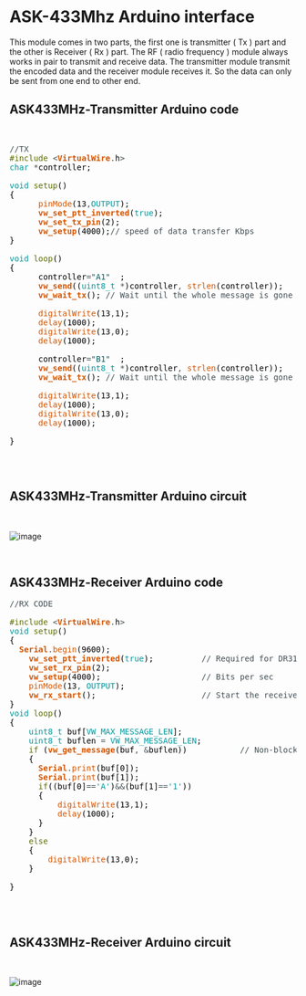  #     ASK-433Mhz Arduino interface

This module comes in two parts, the first one is transmitter ( Tx ) part and the other is Receiver ( Rx ) part. 
The RF ( radio frequency ) module always works in pair to transmit and receive data. The transmitter module 
transmit the encoded data and the receiver module receives it. So the data can only be sent from one end to other end. 


## ASK433MHz-Transmitter Arduino code

<br>

<pre>
<font color="#434f54">&#47;&#47;TX </font>
<font color="#5e6d03">#include</font> <font color="#434f54">&lt;</font><b><font color="#d35400">VirtualWire</font></b><font color="#434f54">.</font><font color="#000000">h</font><font color="#434f54">&gt;</font>
<font color="#00979c">char</font> <font color="#434f54">*</font><font color="#000000">controller</font><font color="#000000">;</font>

<font color="#00979c">void</font> <font color="#5e6d03">setup</font><font color="#000000">(</font><font color="#000000">)</font> 
<font color="#000000">{</font>
 &nbsp;&nbsp;&nbsp;&nbsp;&nbsp;<font color="#d35400">pinMode</font><font color="#000000">(</font><font color="#000000">13</font><font color="#434f54">,</font><font color="#00979c">OUTPUT</font><font color="#000000">)</font><font color="#000000">;</font>
 &nbsp;&nbsp;&nbsp;&nbsp;&nbsp;<b><font color="#d35400">vw_set_ptt_inverted</font></b><font color="#000000">(</font><font color="#00979c">true</font><font color="#000000">)</font><font color="#000000">;</font> 
 &nbsp;&nbsp;&nbsp;&nbsp;&nbsp;<b><font color="#d35400">vw_set_tx_pin</font></b><font color="#000000">(</font><font color="#000000">2</font><font color="#000000">)</font><font color="#000000">;</font>
 &nbsp;&nbsp;&nbsp;&nbsp;&nbsp;<b><font color="#d35400">vw_setup</font></b><font color="#000000">(</font><font color="#000000">4000</font><font color="#000000">)</font><font color="#000000">;</font><font color="#434f54">&#47;&#47; speed of data transfer Kbps</font>
<font color="#000000">}</font>

<font color="#00979c">void</font> <font color="#5e6d03">loop</font><font color="#000000">(</font><font color="#000000">)</font>
<font color="#000000">{</font>
 &nbsp;&nbsp;&nbsp;&nbsp;&nbsp;<font color="#000000">controller</font><font color="#434f54">=</font><font color="#005c5f">&#34;A1&#34;</font> &nbsp;<font color="#000000">;</font>
 &nbsp;&nbsp;&nbsp;&nbsp;&nbsp;<b><font color="#d35400">vw_send</font></b><font color="#000000">(</font><font color="#000000">(</font><font color="#00979c">uint8_t</font> <font color="#434f54">*</font><font color="#000000">)</font><font color="#000000">controller</font><font color="#434f54">,</font> <font color="#d35400">strlen</font><font color="#000000">(</font><font color="#000000">controller</font><font color="#000000">)</font><font color="#000000">)</font><font color="#000000">;</font>
 &nbsp;&nbsp;&nbsp;&nbsp;&nbsp;<b><font color="#d35400">vw_wait_tx</font></b><font color="#000000">(</font><font color="#000000">)</font><font color="#000000">;</font> <font color="#434f54">&#47;&#47; Wait until the whole message is gone</font>
 &nbsp;&nbsp;&nbsp;&nbsp;&nbsp;
 &nbsp;&nbsp;&nbsp;&nbsp;&nbsp;<font color="#d35400">digitalWrite</font><font color="#000000">(</font><font color="#000000">13</font><font color="#434f54">,</font><font color="#000000">1</font><font color="#000000">)</font><font color="#000000">;</font>
 &nbsp;&nbsp;&nbsp;&nbsp;&nbsp;<font color="#d35400">delay</font><font color="#000000">(</font><font color="#000000">1000</font><font color="#000000">)</font><font color="#000000">;</font>
 &nbsp;&nbsp;&nbsp;&nbsp;&nbsp;<font color="#d35400">digitalWrite</font><font color="#000000">(</font><font color="#000000">13</font><font color="#434f54">,</font><font color="#000000">0</font><font color="#000000">)</font><font color="#000000">;</font>
 &nbsp;&nbsp;&nbsp;&nbsp;&nbsp;<font color="#d35400">delay</font><font color="#000000">(</font><font color="#000000">1000</font><font color="#000000">)</font><font color="#000000">;</font>
 &nbsp;&nbsp;&nbsp;&nbsp;&nbsp;
 &nbsp;&nbsp;&nbsp;&nbsp;&nbsp;<font color="#000000">controller</font><font color="#434f54">=</font><font color="#005c5f">&#34;B1&#34;</font> &nbsp;<font color="#000000">;</font>
 &nbsp;&nbsp;&nbsp;&nbsp;&nbsp;<b><font color="#d35400">vw_send</font></b><font color="#000000">(</font><font color="#000000">(</font><font color="#00979c">uint8_t</font> <font color="#434f54">*</font><font color="#000000">)</font><font color="#000000">controller</font><font color="#434f54">,</font> <font color="#d35400">strlen</font><font color="#000000">(</font><font color="#000000">controller</font><font color="#000000">)</font><font color="#000000">)</font><font color="#000000">;</font>
 &nbsp;&nbsp;&nbsp;&nbsp;&nbsp;<b><font color="#d35400">vw_wait_tx</font></b><font color="#000000">(</font><font color="#000000">)</font><font color="#000000">;</font> <font color="#434f54">&#47;&#47; Wait until the whole message is gone</font>
 &nbsp;&nbsp;&nbsp;&nbsp;&nbsp;
 &nbsp;&nbsp;&nbsp;&nbsp;&nbsp;<font color="#d35400">digitalWrite</font><font color="#000000">(</font><font color="#000000">13</font><font color="#434f54">,</font><font color="#000000">1</font><font color="#000000">)</font><font color="#000000">;</font>
 &nbsp;&nbsp;&nbsp;&nbsp;&nbsp;<font color="#d35400">delay</font><font color="#000000">(</font><font color="#000000">1000</font><font color="#000000">)</font><font color="#000000">;</font>
 &nbsp;&nbsp;&nbsp;&nbsp;&nbsp;<font color="#d35400">digitalWrite</font><font color="#000000">(</font><font color="#000000">13</font><font color="#434f54">,</font><font color="#000000">0</font><font color="#000000">)</font><font color="#000000">;</font>
 &nbsp;&nbsp;&nbsp;&nbsp;&nbsp;<font color="#d35400">delay</font><font color="#000000">(</font><font color="#000000">1000</font><font color="#000000">)</font><font color="#000000">;</font>

<font color="#000000">}</font>

</pre>

<br>

## ASK433MHz-Transmitter Arduino circuit

<br>

![image](https://user-images.githubusercontent.com/109785046/187129928-f933d826-b92a-4640-9d9c-839748766261.png)

<br>

## ASK433MHz-Receiver Arduino code

<pre>
<font color="#434f54">&#47;&#47;RX CODE</font>

<font color="#5e6d03">#include</font> <font color="#434f54">&lt;</font><b><font color="#d35400">VirtualWire</font></b><font color="#434f54">.</font><font color="#000000">h</font><font color="#434f54">&gt;</font>
<font color="#00979c">void</font> <font color="#5e6d03">setup</font><font color="#000000">(</font><font color="#000000">)</font>
<font color="#000000">{</font>
 &nbsp;<b><font color="#d35400">Serial</font></b><font color="#434f54">.</font><font color="#d35400">begin</font><font color="#000000">(</font><font color="#000000">9600</font><font color="#000000">)</font><font color="#000000">;</font>
 &nbsp;&nbsp;&nbsp;<b><font color="#d35400">vw_set_ptt_inverted</font></b><font color="#000000">(</font><font color="#00979c">true</font><font color="#000000">)</font><font color="#000000">;</font> &nbsp;&nbsp;&nbsp;&nbsp;&nbsp;&nbsp;&nbsp;&nbsp;&nbsp;<font color="#434f54">&#47;&#47; Required for DR3100</font>
 &nbsp;&nbsp;&nbsp;<b><font color="#d35400">vw_set_rx_pin</font></b><font color="#000000">(</font><font color="#000000">2</font><font color="#000000">)</font><font color="#000000">;</font>
 &nbsp;&nbsp;&nbsp;<b><font color="#d35400">vw_setup</font></b><font color="#000000">(</font><font color="#000000">4000</font><font color="#000000">)</font><font color="#000000">;</font> &nbsp;&nbsp;&nbsp;&nbsp;&nbsp;&nbsp;&nbsp;&nbsp;&nbsp;&nbsp;&nbsp;&nbsp;&nbsp;&nbsp;&nbsp;&nbsp;&nbsp;&nbsp;&nbsp;&nbsp;<font color="#434f54">&#47;&#47; Bits per sec</font>
 &nbsp;&nbsp;&nbsp;<font color="#d35400">pinMode</font><font color="#000000">(</font><font color="#000000">13</font><font color="#434f54">,</font> <font color="#00979c">OUTPUT</font><font color="#000000">)</font><font color="#000000">;</font>
 &nbsp;&nbsp;&nbsp;<b><font color="#d35400">vw_rx_start</font></b><font color="#000000">(</font><font color="#000000">)</font><font color="#000000">;</font> &nbsp;&nbsp;&nbsp;&nbsp;&nbsp;&nbsp;&nbsp;&nbsp;&nbsp;&nbsp;&nbsp;&nbsp;&nbsp;&nbsp;&nbsp;&nbsp;&nbsp;&nbsp;&nbsp;&nbsp;&nbsp;<font color="#434f54">&#47;&#47; Start the receiver PLL running</font>
<font color="#000000">}</font>
<font color="#00979c">void</font> <font color="#5e6d03">loop</font><font color="#000000">(</font><font color="#000000">)</font>
<font color="#000000">{</font>
 &nbsp;&nbsp;&nbsp;<font color="#00979c">uint8_t</font> <font color="#000000">buf</font><font color="#000000">[</font><font color="#00979c">VW_MAX_MESSAGE_LEN</font><font color="#000000">]</font><font color="#000000">;</font>
 &nbsp;&nbsp;&nbsp;<font color="#00979c">uint8_t</font> <font color="#000000">buflen</font> <font color="#434f54">=</font> <font color="#00979c">VW_MAX_MESSAGE_LEN</font><font color="#000000">;</font>
 &nbsp;&nbsp;&nbsp;<font color="#5e6d03">if</font> <font color="#000000">(</font><b><font color="#d35400">vw_get_message</font></b><font color="#000000">(</font><font color="#000000">buf</font><font color="#434f54">,</font> <font color="#434f54">&amp;</font><font color="#000000">buflen</font><font color="#000000">)</font><font color="#000000">)</font> &nbsp;&nbsp;&nbsp;&nbsp;&nbsp;&nbsp;&nbsp;&nbsp;&nbsp;&nbsp;<font color="#434f54">&#47;&#47; Non-blocking</font>
 &nbsp;&nbsp;&nbsp;<font color="#000000">{</font>
 &nbsp;&nbsp;&nbsp;&nbsp;&nbsp;<b><font color="#d35400">Serial</font></b><font color="#434f54">.</font><font color="#d35400">print</font><font color="#000000">(</font><font color="#000000">buf</font><font color="#000000">[</font><font color="#000000">0</font><font color="#000000">]</font><font color="#000000">)</font><font color="#000000">;</font>
 &nbsp;&nbsp;&nbsp;&nbsp;&nbsp;<b><font color="#d35400">Serial</font></b><font color="#434f54">.</font><font color="#d35400">print</font><font color="#000000">(</font><font color="#000000">buf</font><font color="#000000">[</font><font color="#000000">1</font><font color="#000000">]</font><font color="#000000">)</font><font color="#000000">;</font>
 &nbsp;&nbsp;&nbsp;&nbsp;&nbsp;<font color="#5e6d03">if</font><font color="#000000">(</font><font color="#000000">(</font><font color="#000000">buf</font><font color="#000000">[</font><font color="#000000">0</font><font color="#000000">]</font><font color="#434f54">==</font><font color="#00979c">&#39;A&#39;</font><font color="#000000">)</font><font color="#434f54">&amp;&amp;</font><font color="#000000">(</font><font color="#000000">buf</font><font color="#000000">[</font><font color="#000000">1</font><font color="#000000">]</font><font color="#434f54">==</font><font color="#00979c">&#39;1&#39;</font><font color="#000000">)</font><font color="#000000">)</font>
 &nbsp;&nbsp;&nbsp;&nbsp;&nbsp;<font color="#000000">{</font> &nbsp;&nbsp;
 &nbsp;&nbsp;&nbsp;&nbsp;&nbsp;&nbsp;&nbsp;&nbsp;&nbsp;<font color="#d35400">digitalWrite</font><font color="#000000">(</font><font color="#000000">13</font><font color="#434f54">,</font><font color="#000000">1</font><font color="#000000">)</font><font color="#000000">;</font>
 &nbsp;&nbsp;&nbsp;&nbsp;&nbsp;&nbsp;&nbsp;&nbsp;&nbsp;<font color="#d35400">delay</font><font color="#000000">(</font><font color="#000000">1000</font><font color="#000000">)</font><font color="#000000">;</font>
 &nbsp;&nbsp;&nbsp;&nbsp;&nbsp;<font color="#000000">}</font> &nbsp;
 &nbsp;&nbsp;&nbsp;<font color="#000000">}</font>
 &nbsp;&nbsp;&nbsp;<font color="#5e6d03">else</font>
 &nbsp;&nbsp;&nbsp;<font color="#000000">{</font>
 &nbsp;&nbsp;&nbsp;&nbsp;&nbsp;&nbsp;&nbsp;<font color="#d35400">digitalWrite</font><font color="#000000">(</font><font color="#000000">13</font><font color="#434f54">,</font><font color="#000000">0</font><font color="#000000">)</font><font color="#000000">;</font>
 &nbsp;&nbsp;&nbsp;<font color="#000000">}</font>

<font color="#000000">}</font>

</pre>

<br>

## ASK433MHz-Receiver Arduino circuit
<br>

![image](https://user-images.githubusercontent.com/109785046/187021879-7092271f-2578-4fab-8d98-1eb61de0138e.png)

<br>


